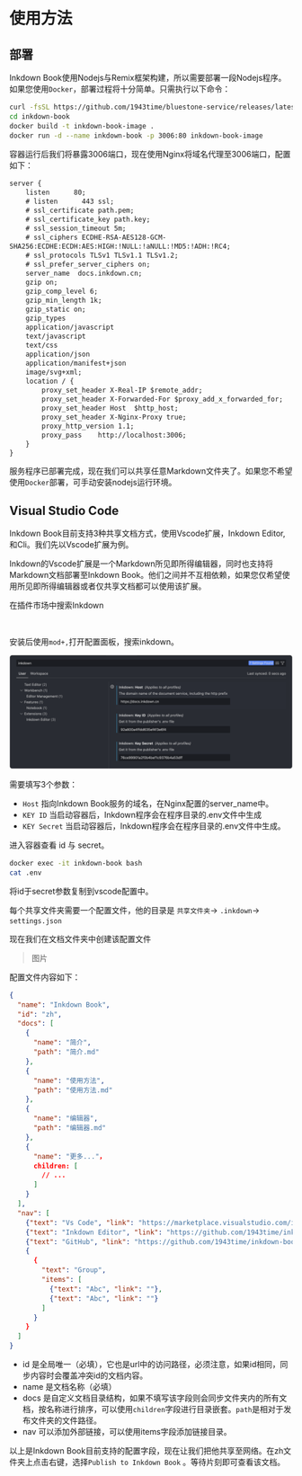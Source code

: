 # 使用方法

## 部署

Inkdown Book使用Nodejs与Remix框架构建，所以需要部署一段Nodejs程序。如果您使用`Docker`，部署过程将十分简单。只需执行以下命令：

```sh
curl -fsSL https://github.com/1943time/bluestone-service/releases/latest/download/install.sh | bash
cd inkdown-book
docker build -t inkdown-book-image .
docker run -d --name inkdown-book -p 3006:80 inkdown-book-image
```

容器运行后我们将暴露3006端口，现在使用Nginx将域名代理至3006端口，配置如下：

```nginx
server {
    listen      80;
    # listen      443 ssl;
    # ssl_certificate path.pem;
    # ssl_certificate_key path.key;
    # ssl_session_timeout 5m;
    # ssl_ciphers ECDHE-RSA-AES128-GCM-SHA256:ECDHE:ECDH:AES:HIGH:!NULL:!aNULL:!MD5:!ADH:!RC4;
    # ssl_protocols TLSv1 TLSv1.1 TLSv1.2;
    # ssl_prefer_server_ciphers on;
    server_name  docs.inkdown.cn;
    gzip on;
    gzip_comp_level 6;
    gzip_min_length 1k;
    gzip_static on;
    gzip_types
    application/javascript
    text/javascript
    text/css
    application/json
    application/manifest+json
    image/svg+xml;
    location / {
        proxy_set_header X-Real-IP $remote_addr;
        proxy_set_header X-Forwarded-For $proxy_add_x_forwarded_for;
        proxy_set_header Host  $http_host;
        proxy_set_header X-Nginx-Proxy true;
        proxy_http_version 1.1;
        proxy_pass    http://localhost:3006;
    }
}
```

服务程序已部署完成，现在我们可以共享任意Markdown文件夹了。如果您不希望使用`Docker`部署，可手动安装nodejs运行环境。

## Visual Studio Code

Inkdown Book目前支持3种共享文档方式，使用Vscode扩展，Inkdown Editor, 和Cli。我们先以Vscode扩展为例。

Inkdown的Vscode扩展是一个Markdown所见即所得编辑器，同时也支持将Markdown文档部署至Inkdown Book。他们之间并不互相依赖，如果您仅希望使用所见即所得编辑器或者仅共享文档都可以使用该扩展。

在插件市场中搜索Inkdown

<img src="../../../../.files/son9MEjALjktrK1.png" alt="" height="367" />

安装后使用`mod+,`打开配置面板，搜索inkdown。

![](../.images/w78IJpceOV1VJ.png)

需要填写3个参数：

- `Host` 指向Inkdown Book服务的域名，在Nginx配置的server_name中。
- `KEY ID` 当启动容器后，Inkdown程序会在程序目录的.env文件中生成
- `KEY Secret` 当启动容器后，Inkdown程序会在程序目录的.env文件中生成。

进入容器查看 id 与 secret。

```sh
docker exec -it inkdown-book bash
cat .env
```

将id于secret参数复制到vscode配置中。

每个共享文件夹需要一个配置文件，他的目录是 `共享文件夹`-> `.inkdown`-> `settings.json`

现在我们在文档文件夹中创建该配置文件

> 图片

配置文件内容如下：

```json
{
  "name": "Inkdown Book",
  "id": "zh",
  "docs": [
    {
      "name": "简介",
      "path": "简介.md"
    },
    {
      "name": "使用方法",
      "path": "使用方法.md"
    },
    {
      "name": "编辑器",
      "path": "编辑器.md"
    },
    {
      "name": "更多..."，
      children: [
        // ...
      ]
    }
  ],
  "nav": [
    {"text": "Vs Code", "link": "https://marketplace.visualstudio.com/items?itemName=1943time.inkdown"},
    {"text": "Inkdown Editor", "link": "https://github.com/1943time/inkdown"},
    {"text": "GitHub", "link": "https://github.com/1943time/inkdown-book"},
    {
      {
        "text": "Group", 
        "items": [
          {"text": "Abc", "link": ""},
          {"text": "Abc", "link": ""}
        ]
      }
    }
  ]
}
```

- id 是全局唯一（必填），它也是url中的访问路径，必须注意，如果id相同，同步内容时会覆盖冲突id的文档内容。
- name 是文档名称（必填）
- docs 是自定义文档目录结构，如果不填写该字段则会同步文件夹内的所有文档，按名称进行排序，可以使用`children`字段进行目录嵌套。`path`是相对于发布文件夹的文件路径。
- nav 可以添加外部链接，可以使用items字段添加链接目录。

以上是Inkdown Book目前支持的配置字段，现在让我们把他共享至网络。在zh文件夹上点击右键，选择`Publish to Inkdown Book` 。等待片刻即可查看该文档。

